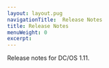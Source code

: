 ```yaml
---
layout: layout.pug
navigationTitle:  Release Notes
title: Release Notes
menuWeight: 0
excerpt:
---
```


Release notes for DC/OS 1.11.

